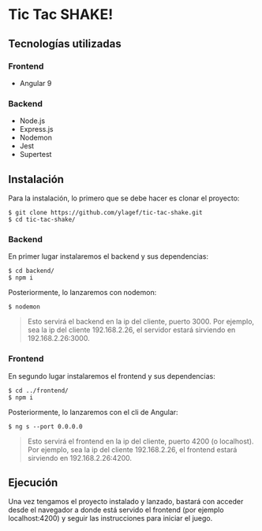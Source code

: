 # Tic Tac SHAKE!

## Tecnologías utilizadas

### Frontend

- Angular 9

### Backend

- Node.js
- Express.js
- Nodemon
- Jest
- Supertest

## Instalación

Para la instalación, lo primero que se debe hacer es clonar el proyecto:

    $ git clone https://github.com/ylagef/tic-tac-shake.git
    $ cd tic-tac-shake/

### Backend

En primer lugar instalaremos el backend y sus dependencias:

    $ cd backend/
    $ npm i

Posteriormente, lo lanzaremos con nodemon:

    $ nodemon

> Esto servirá el backend en la ip del cliente, puerto 3000. Por ejemplo, sea la ip del cliente 192.168.2.26, el servidor estará sirviendo en 192.168.2.26:3000.

### Frontend

En segundo lugar instalaremos el frontend y sus dependencias:

    $ cd ../frontend/
    $ npm i

Posteriormente, lo lanzaremos con el cli de Angular:

    $ ng s --port 0.0.0.0

> Esto servirá el frontend en la ip del cliente, puerto 4200 (o localhost). Por ejemplo, sea la ip del cliente 192.168.2.26, el frontend estará sirviendo en 192.168.2.26:4200.

## Ejecución

Una vez tengamos el proyecto instalado y lanzado, bastará con acceder desde el navegador a donde está servido el frontend (por ejemplo localhost:4200) y seguir las instrucciones para iniciar el juego.
